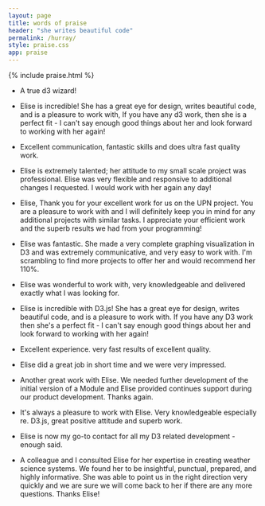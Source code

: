 ```yaml
---
layout: page
title: words of praise		
header: "she writes beautiful code"
permalink: /hurray/
style: praise.css
app: praise
---
```



{% include praise.html %}


- A true d3 wizard! 

- Elise is incredible! She has a great eye for design, writes beautiful code, and is a pleasure to work with, If you have any d3 work, then she is a perfect fit - I can't say enough good things about her and look forward to working with her again! 

- Excellent communication, fantastic skills and does ultra fast quality work.

- Elise is extremely talented; her attitude to my small scale project was professional. Elise was very flexible and responsive to additional changes I requested. I would work with her again any day! 

- Elise, Thank you for your excellent work for us on the UPN project. You are a pleasure to work with and I will definitely keep you in mind for any additional projects with similar tasks. I appreciate your efficient work and the superb results we had from your programming! 

- Elise was fantastic. She made a very complete graphing visualization in D3 and was extremely communicative, and very easy to work with. I'm scrambling to find more projects to offer her and would recommend her 110%. 

- Elise was wonderful to work with, very knowledgeable and delivered exactly what I was looking for.

- Elise is incredible with D3.js! She has a great eye for design, writes beautiful code, and is a pleasure to work with. If you have any D3 work then she's a perfect fit - I can't say enough good things about her and look forward to working with her again!

- Excellent experience. very fast results of excellent quality.

- Elise did a great job in short time and we were very impressed.

- Another great work with Elise. We needed further development of the initial version of a Module and Elise provided continues support during our product development. Thanks again.


- It's always a pleasure to work with Elise. Very knowledgeable especially re. D3.js, great positive attitude and superb work.

- Elise is now my go-to contact for all my D3 related development - enough said.


- A colleague and I consulted Elise for her expertise in creating weather science systems. We found her to be insightful, punctual, prepared, and highly informative. She was able to point us in the right direction very quickly and we are sure we will come back to her if there are any more questions. Thanks Elise! 


